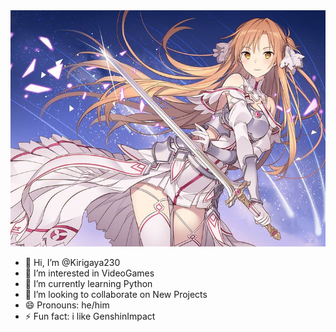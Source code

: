 <img src="https://github.com/Kirigaya230/Kirigaya230/blob/main/Asuna.jpg?raw=true" width="900" />

- 👋 Hi, I’m @Kirigaya230
- 👀 I’m interested in VideoGames
- 🌱 I’m currently learning Python
- 💞️ I’m looking to collaborate on New Projects
- 😄 Pronouns: he/him
- ⚡ Fun fact: i like GenshinImpact

<!---
Kirigaya230/Kirigaya230 is a ✨ special ✨ repository because its `README.md` (this file) appears on your GitHub profile.
You can click the Preview link to take a look at your changes.
--->

